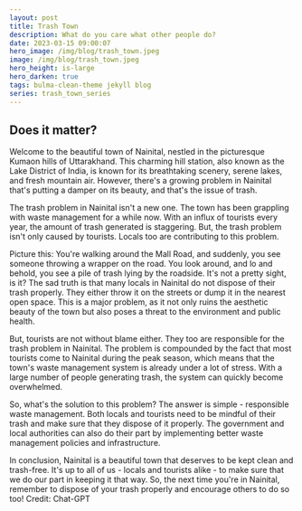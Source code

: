 ```yaml
---
layout: post
title: Trash Town
description: What do you care what other people do?
date: 2023-03-15 09:00:07
hero_image: /img/blog/trash_town.jpeg
image: /img/blog/trash_town.jpeg
hero_height: is-large
hero_darken: true
tags: bulma-clean-theme jekyll blog
series: trash_town_series
---
```


## Does it matter?
Welcome to the beautiful town of Nainital, nestled in the picturesque Kumaon hills of Uttarakhand. This charming hill station, also known as the Lake District of India, is known for its breathtaking scenery, serene lakes, and fresh mountain air. However, there's a growing problem in Nainital that's putting a damper on its beauty, and that's the issue of trash.

The trash problem in Nainital isn't a new one. The town has been grappling with waste management for a while now. With an influx of tourists every year, the amount of trash generated is staggering. But, the trash problem isn't only caused by tourists. Locals too are contributing to this problem.

Picture this: You're walking around the Mall Road, and suddenly, you see someone throwing a wrapper on the road. You look around, and lo and behold, you see a pile of trash lying by the roadside. It's not a pretty sight, is it? The sad truth is that many locals in Nainital do not dispose of their trash properly. They either throw it on the streets or dump it in the nearest open space. This is a major problem, as it not only ruins the aesthetic beauty of the town but also poses a threat to the environment and public health.

But, tourists are not without blame either. They too are responsible for the trash problem in Nainital. The problem is compounded by the fact that most tourists come to Nainital during the peak season, which means that the town's waste management system is already under a lot of stress. With a large number of people generating trash, the system can quickly become overwhelmed.

So, what's the solution to this problem? The answer is simple - responsible waste management. Both locals and tourists need to be mindful of their trash and make sure that they dispose of it properly. The government and local authorities can also do their part by implementing better waste management policies and infrastructure.

In conclusion, Nainital is a beautiful town that deserves to be kept clean and trash-free. It's up to all of us - locals and tourists alike - to make sure that we do our part in keeping it that way. So, the next time you're in Nainital, remember to dispose of your trash properly and encourage others to do so too! Credit: Chat-GPT
